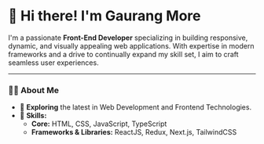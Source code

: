 # 👋 Hi there! I'm Gaurang More  

I'm a passionate **Front-End Developer** specializing in building responsive, dynamic, and visually appealing web applications. With expertise in modern frameworks and a drive to continually expand my skill set, I aim to craft seamless user experiences.

---

### 👨‍💻 About Me
- 🚀 **Exploring** the latest in Web Development and Frontend Technologies.  
- 🌱 **Skills:**  
  - **Core:** HTML, CSS, JavaScript, TypeScript  
  - **Frameworks & Libraries:** ReactJS, Redux, Next.js, TailwindCSS


<!---
Gauraang24/Gauraang24 is a ✨ special ✨ repository because its `README.md` (this file) appears on your GitHub profile.
You can click the Preview link to take a look at your changes.
--->

